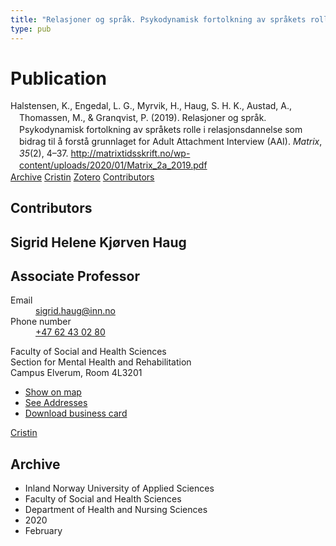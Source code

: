 ```yaml
---
title: "Relasjoner og språk. Psykodynamisk fortolkning av språkets rolle i relasjonsdannelse som bidrag til å forstå grunnlaget for Adult Attachment Interview (AAI)"
type: pub
---
```

<h1>Publication</h1>
<article id="csl-bib-container-F93YUE4S" class="csl-bib-container">
  <div class="csl-bib-body" style="line-height: 1.35; padding-left: 1em; text-indent:-1em;">
  <div class="csl-entry">Halstensen, K., Engedal, L. G., Myrvik, H., Haug, S. H. K., Austad, A., Thomassen, M., &amp; Granqvist, P. (2019). Relasjoner og spr&#xE5;k. Psykodynamisk fortolkning av spr&#xE5;kets rolle i relasjonsdannelse som bidrag til &#xE5; forst&#xE5; grunnlaget for Adult Attachment Interview (AAI). <i>Matrix</i>, <i>35</i>(2), 4&#x2013;37. <a href="http://matrixtidsskrift.no/wp-content/uploads/2020/01/Matrix_2a_2019.pdf">http://matrixtidsskrift.no/wp-content/uploads/2020/01/Matrix_2a_2019.pdf</a></div>
</div>
  <div class="csl-bib-buttons">
    <a href="#taxonomy-article-F93YUE4S" class="csl-bib-button">Archive</a>
    <a href="https://app.cristin.no/results/show.jsf?id=1791234" alt="Cristin URL" class="csl-bib-button">Cristin</a>
    <a href="http://zotero.org/groups/5022929/items/F93YUE4S" alt="Zotero URL" class="csl-bib-button">Zotero</a>
    <a href="#contributors-article-F93YUE4S" class="csl-bib-button">Contributors</a>
  </div>
  <div id="csl-bib-meta-container-F93YUE4S"></div>
</article>
<div id="csl-bib-meta-F93YUE4S" class="csl-bib-meta">
  <article id="contributors-article-F93YUE4S" class="contributors-article">
    <h1>Contributors</h1>
    <div class="personas">
<div class="vrtx-hinn-person-card">
<div class="photo">
<i class="lar la-user-circle missing-person"></i>
</div>
<div class="info">
<hgroup><h1>Sigrid Helene Kjørven Haug</h1>
<h2>Associate Professor</h2>
</hgroup><dl>
<dt>Email</dt>
<dd>
<a href="mailto:sigrid.haug@inn.no">sigrid.haug@inn.no</a>
</dd>
<dt>Phone number</dt>
<dd><a href="tel:+4762430280">
+47 62 43 02 80
</a></dd>
</dl>
<p>
Faculty of Social and Health Sciences<br>
Section for Mental Health and Rehabilitation<br>
Campus Elverum,
Room 4L3201
</p>
<ul class="vrtx-hinn-links">
<li><a href="https://www.google.com/maps?q=60.88177,11.53669">Show on map</a></li>
<li><a href="https://www.inn.no/english/find-an-employee/sigrid-haug.html#vrtx-hinn-addresses">See Addresses</a></li>
<li><a href="https://www.inn.no/english/find-an-employee/sigrid-haug.html?vrtx=vcf">Download business card</a></li>
</ul>
</div>
</div>
<a href="https://app.cristin.no/persons/show.jsf?id=414155" alt="Cristin URL" class="personas-cristin">Cristin</a>
</div>
  </article>
  <article id="taxonomy-article-F93YUE4S" class="taxonomy-article">
    <h1>Archive</h1>
    <ul>
      <li>Inland Norway University of Applied Sciences</li>
      <li>Faculty of Social and Health Sciences</li>
      <li>Department of Health and Nursing Sciences</li>
      <li>2020</li>
      <li>February</li>
    </ul>
  </article>
</div>

